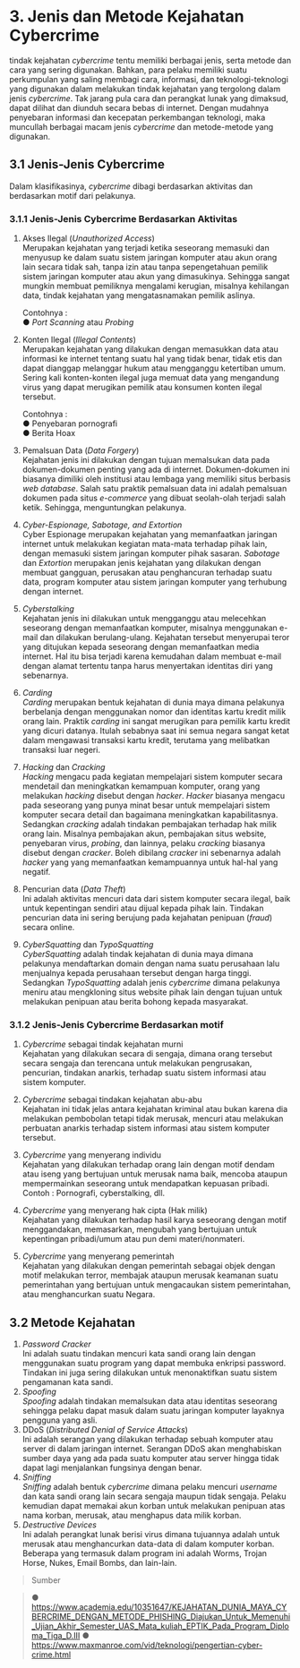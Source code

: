 # 3. Jenis dan Metode Kejahatan Cybercrime
tindak kejahatan _cybercrime_ tentu memiliki berbagai jenis, serta metode dan cara yang sering digunakan. Bahkan, para pelaku memiliki suatu perkumpulan yang saling membagi cara, informasi, dan teknologi-teknologi yang digunakan dalam melakukan tindak kejahatan yang tergolong dalam jenis _cybercrime_. Tak jarang pula cara dan perangkat lunak yang dimaksud, dapat dilihat dan diunduh secara bebas di internet. Dengan mudahnya penyebaran informasi dan kecepatan perkembangan teknologi, maka muncullah berbagai macam jenis _cybercrime_ dan metode-metode yang digunakan.  
## 3.1 Jenis-Jenis Cybercrime
Dalam klasifikasinya, _cybercrime_ dibagi berdasarkan aktivitas dan berdasarkan motif dari pelakunya.  
### 3.1.1 Jenis-Jenis Cybercrime Berdasarkan Aktivitas
1.	Akses Ilegal (_Unauthorized Access_)  
Merupakan kejahatan yang terjadi ketika seseorang memasuki dan menyusup ke dalam suatu sistem jaringan komputer atau akun orang lain secara tidak sah, tanpa izin atau tanpa sepengetahuan pemilik sistem jaringan komputer atau akun yang dimasukinya. Sehingga sangat mungkin membuat pemiliknya mengalami kerugian, misalnya kehilangan data, tindak kejahatan yang mengatasnamakan pemilik aslinya. 

	Contohnya :  
●	_Port Scanning_ atau _Probing_

2.	Konten Ilegal (_Illegal Contents_)  
Merupakan kejahatan yang dilakukan dengan memasukkan data atau informasi ke internet tentang suatu hal yang tidak benar, tidak etis dan dapat dianggap melanggar hukum atau mengganggu ketertiban umum. Sering kali konten-konten ilegal juga memuat data yang mengandung virus yang dapat merugikan pemilik atau konsumen konten ilegal tersebut.

	Contohnya :  
●	Penyebaran pornografi  
●	Berita Hoax  

3.	Pemalsuan Data (_Data Forgery_)  
Kejahatan jenis ini dilakukan dengan tujuan memalsukan data pada dokumen-dokumen penting yang ada di internet. Dokumen-dokumen ini biasanya dimiliki oleh institusi atau lembaga yang memiliki situs berbasis _web database_. Salah satu praktik pemalsuan data ini adalah pemalsuan dokumen pada situs _e-commerce_ yang dibuat seolah-olah terjadi salah ketik. Sehingga, menguntungkan pelakunya.

4.	_Cyber-Espionage, Sabotage, and Extortion_  
Cyber Espionage merupakan kejahatan yang memanfaatkan jaringan internet untuk melakukan kegiatan mata-mata terhadap pihak lain, dengan memasuki sistem jaringan komputer pihak sasaran.
_Sabotage_ dan _Extortion_ merupakan jenis kejahatan yang dilakukan dengan membuat gangguan, perusakan atau penghancuran terhadap suatu data, program komputer atau sistem jaringan komputer yang terhubung dengan internet.

5.	_Cyberstalking_  
Kejahatan jenis ini dilakukan untuk mengganggu atau melecehkan seseorang dengan memanfaatkan komputer, misalnya menggunakan e-mail dan dilakukan berulang-ulang. Kejahatan tersebut menyerupai teror yang ditujukan kepada seseorang dengan memanfaatkan media internet. Hal itu bisa terjadi karena kemudahan dalam membuat e-mail dengan alamat tertentu tanpa harus menyertakan identitas diri yang sebenarnya.

6.	_Carding_  
_Carding_ merupakan bentuk kejahatan di dunia maya dimana pelakunya berbelanja dengan menggunakan nomor dan identitas kartu kredit milik orang lain. Praktik _carding_ ini sangat merugikan para pemilik kartu kredit yang dicuri datanya. Itulah sebabnya saat ini semua negara sangat ketat dalam mengawasi transaksi kartu kredit, terutama yang melibatkan transaksi luar negeri.

7.	_Hacking_ dan _Cracking_  
_Hacking_ mengacu pada kegiatan mempelajari sistem komputer secara mendetail dan meningkatkan kemampuan komputer, orang yang melakukan _hacking_ disebut dengan _hacker_. 
_Hacker_ biasanya mengacu pada seseorang yang punya minat besar untuk mempelajari sistem komputer secara detail dan bagaimana meningkatkan kapabilitasnya.  
Sedangkan _cracking_ adalah tindakan pembajakan terhadap hak milik orang lain. Misalnya pembajakan akun, pembajakan situs website, penyebaran virus, _probing_, dan lainnya, pelaku _cracking_ biasanya disebut dengan _cracker_.
Boleh dibilang _cracker_ ini sebenarnya adalah _hacker_ yang yang memanfaatkan kemampuannya untuk hal-hal yang negatif.  

8.	Pencurian data (_Data Theft_)  
Ini adalah aktivitas mencuri data dari sistem komputer secara ilegal, baik untuk kepentingan sendiri atau dijual kepada pihak lain. Tindakan pencurian data ini sering berujung pada kejahatan penipuan (_fraud_) secara online.

9.	_CyberSquatting_ dan _TypoSquatting_  
_CyberSquatting_ adalah tindak kejahatan di dunia maya dimana pelakunya mendaftarkan domain dengan nama suatu perusahaan lalu menjualnya kepada perusahaan tersebut dengan harga tinggi.
Sedangkan _TypoSquatting_ adalah jenis _cybercrime_ dimana pelakunya meniru atau mengkloning situs website pihak lain dengan tujuan untuk melakukan penipuan atau berita bohong kepada masyarakat.  

### 3.1.2 Jenis-Jenis Cybercrime Berdasarkan motif

1.	_Cybercrime_ sebagai tindak kejahatan murni  
Kejahatan yang dilakukan secara di sengaja, dimana orang tersebut secara sengaja dan terencana untuk melakukan pengrusakan, pencurian, tindakan anarkis, terhadap suatu sistem informasi atau sistem komputer.  

2.	_Cybercrime_ sebagai tindakan kejahatan abu-abu  
Kejahatan ini tidak jelas antara kejahatan kriminal atau bukan karena dia melakukan pembobolan tetapi tidak merusak, mencuri atau melakukan perbuatan anarkis terhadap sistem informasi atau sistem komputer tersebut.  

3.	_Cybercrime_ yang menyerang individu  
Kejahatan yang dilakukan terhadap orang lain dengan motif dendam atau iseng yang bertujuan untuk merusak nama baik, mencoba ataupun mempermainkan seseorang untuk mendapatkan kepuasan pribadi.  
Contoh : Pornografi, cyberstalking, dll.  

4.	_Cybercrime_ yang menyerang hak cipta (Hak milik)  
Kejahatan yang dilakukan terhadap hasil karya seseorang dengan motif menggandakan, memasarkan, mengubah yang bertujuan untuk kepentingan pribadi/umum atau pun demi materi/nonmateri.  

5.	_Cybercrime_ yang menyerang pemerintah  
Kejahatan yang dilakukan dengan pemerintah sebagai objek dengan motif melakukan terror, membajak ataupun merusak keamanan suatu pemerintahan yang bertujuan untuk mengacaukan sistem pemerintahan, atau menghancurkan suatu Negara.  

## 3.2 Metode Kejahatan
1. _Password Cracker_  
Ini adalah suatu tindakan mencuri kata sandi orang lain dengan menggunakan suatu program yang dapat membuka enkripsi password. Tindakan ini juga sering dilakukan untuk menonaktifkan suatu sistem pengamanan kata sandi.  
2. _Spoofing_  
_Spoofing_ adalah tindakan memalsukan data atau identitas seseorang sehingga pelaku dapat masuk dalam suatu jaringan komputer layaknya pengguna yang asli.
3. DDoS (_Distributed Denial of Service Attacks_)  
Ini adalah serangan yang dilakukan terhadap sebuah komputer atau server di dalam jaringan internet. Serangan DDoS akan menghabiskan sumber daya yang ada pada suatu komputer atau server hingga tidak dapat lagi menjalankan fungsinya dengan benar.
4. _Sniffing_  
_Sniffing_ adalah bentuk _cybercrime_ dimana pelaku mencuri _username_ dan kata sandi orang lain secara sengaja maupun tidak sengaja. Pelaku kemudian dapat memakai akun korban untuk melakukan penipuan atas nama korban, merusak, atau menghapus data milik korban.
5. _Destructive Devices_  
Ini adalah perangkat lunak berisi virus dimana tujuannya adalah untuk merusak atau menghancurkan data-data di dalam komputer korban. Beberapa yang termasuk dalam program ini adalah Worms, Trojan Horse, Nukes, Email Bombs, dan lain-lain. 

> Sumber  

> ●	https://www.academia.edu/10351647/KEJAHATAN_DUNIA_MAYA_CYBERCRIME_DENGAN_METODE_PHISHING_Diajukan_Untuk_Memenuhi_Ujian_Akhir_Semester_UAS_Mata_kuliah_EPTIK_Pada_Program_Diploma_Tiga_D.III
> ●	https://www.maxmanroe.com/vid/teknologi/pengertian-cyber-crime.html
